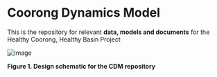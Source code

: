 # Coorong Dynamics Model
This is the repository for relevant **data, models and documents** for the Healthy Coorong, Healthy Basin Project


![image](https://user-images.githubusercontent.com/19967037/127596759-228e7716-bf88-4cf6-94bd-35844e9e4cd0.png)

**Figure 1. Design schematic for the CDM repository**
